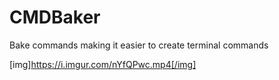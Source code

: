 # CMDBaker
Bake commands making it easier to create terminal commands

[img]https://i.imgur.com/nYfQPwc.mp4[/img]
